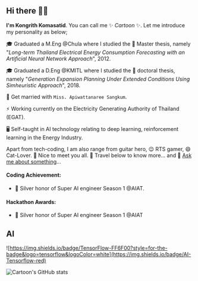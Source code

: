 ## Hi there 👋👋

**I'm Kongrith Komasatid**. You can call me ✨ _Cartoon_ ✨. Let me introduce my personality as below;

🎓 Graduated a M.Eng @Chula where I studied the 🎯 Master thesis, namely "_Long-term Thailand Electrical Energy Consumption Forecasting with an Artificial Neural Network Approach_", 2012.

🎓 Graduated a D.Eng @KMITL where I studied the 🎯 doctoral thesis, namely "_Generation Expansion Planning Under
Extended Conditions Using Simheuristic Approach_", 2018.

👯 Get married with `Miss. Apiwattanaree Sangkum`.

⚡ Working currently on the Electricity Generating Authority of Thailand (EGAT).

🖥️ Self-taught in AI technology relating to deep learning, reinforcement learning in the Energy Industry.

Apart from tech-coding, I am also range from guitar hero, 😉 RTS gamer, 😄 Cat-Lover. 
👋 Nice to meet you all. 🔭 Travel below to know more... and 💬 [Ask me about something](https://kongrith.github.io/)...


#### Coding Achievement:
- 🥈 Silver honor of Super AI engineer Season 1 @AIAT.


#### Hackathon Awards:
- 🥈 Silver honor of Super AI engineer Season 1 @AIAT



## AI
![https://img.shields.io/badge/TensorFlow-FF6F00?style=for-the-badge&logo=tensorflow&logoColor=white](https://img.shields.io/badge/AI-Tensorflow-red)




![Cartoon's GitHub stats](https://github-readme-stats.vercel.app/api?username=kongrith)
